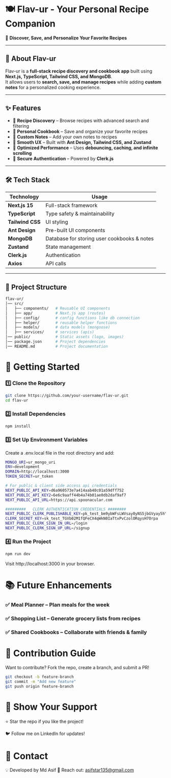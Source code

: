 # 🍽️ Flav-ur - Your Personal Recipe Companion

📖 **Discover, Save, and Personalize Your Favorite Recipes**

---

## 🚀 About Flav-ur

Flav-ur is a **full-stack recipe discovery and cookbook app** built using **Next.js, TypeScript, Tailwind CSS, and MongoDB**.  
It allows users to **search, save, and manage recipes** while adding **custom notes** for a personalized cooking experience.

---

## ✨ Features

- 🔹 **Recipe Discovery** – Browse recipes with advanced search and filtering
- 🔹 **Personal Cookbook** – Save and organize your favorite recipes
- 🔹 **Custom Notes** – Add your own notes to recipes
- 🔹 **Smooth UX** – Built with **Ant Design, Tailwind CSS, and Zustand**
- 🔹 **Optimized Performance** – Uses **debouncing, caching, and infinite scrolling**
- 🔹 **Secure Authentication** – Powered by **Clerk.js**

---

## 🛠 Tech Stack

| **Technology**   | **Usage**                                   |
| ---------------- | ------------------------------------------- |
| **Next.js 15**   | Full-stack framework                        |
| **TypeScript**   | Type safety & maintainability               |
| **Tailwind CSS** | UI styling                                  |
| **Ant Design**   | Pre-built UI components                     |
| **MongoDB**      | Database for storing user cookbooks & notes |
| **Zustand**      | State management                            |
| **Clerk.js**     | Authentication                              |
| **Axios**        | API calls                                   |

---

## 📂 Project Structure

```sh
flav-ur/
│── src/
│   ├── components/   # Reusable UI components
│   ├── app/          # Next.js app (routes)
│   ├── config/       # config functions like db connection
│   ├── helper/       # reusable helper functions
│   ├── models/       # data models (mongoose)
│   ├── services/     # services (apis)
│── public/           # Static assets (logo, images)
│── package.json      # Project dependencies
│── README.md         # Project documentation
```

# 🚀 Getting Started

### 1️⃣ Clone the Repository

```sh
git clone https://github.com/your-username/flav-ur.git
cd flav-ur
```

### 2️⃣ Install Dependencies

```sh
npm install
```

### 3️⃣ Set Up Environment Variables

Create a .env.local file in the root directory and add:

```sh
MONGO_URI=ur_mongo_uri
ENV=development
DOMAIN=http://localhost:3000
TOKEN_SECRET=ur_token

# For public & client side access api credentials
NEXT_PUBLIC_API_KEY=d6a960573e7a414aab40c01a59dff752
NEXT_PUBLIC_API_KEY2=6e6c9aaff44b4a74b01ae0db2daf9af7
NEXT_PUBLIC_API_URL=https://api.spoonacular.com

#########   CLERK AUTHENTICATION CREDENTIALS ########
NEXT_PUBLIC_CLERK_PUBLISHABLE_KEY=pk_test_bm9ybWFsLWVsay0yNS5jbGVyay5hY2NvdW50cy5kZXYk
CLERK_SECRET_KEY=sk_test_TGVb02M1fQFeCX4qWkN0IaTtxPvCzolORqysH7Orpa
NEXT_PUBLIC_CLERK_SIGN_IN_URL=/login
NEXT_PUBLIC_CLERK_SIGN_UP_URL=/signup
```

### 4️⃣ Run the Project

```sh
npm run dev
```

Visit http://localhost:3000 in your browser.

# 📚 Future Enhancements

### ✅ Meal Planner – Plan meals for the week

### ✅ Shopping List – Generate grocery lists from recipes

### ✅ Shared Cookbooks – Collaborate with friends & family

# 🤝 Contribution Guide

Want to contribute? Fork the repo, create a branch, and submit a PR!

```sh
git checkout -b feature-branch
git commit -m "Add new feature"
git push origin feature-branch
```

# 🌟 Show Your Support

⭐ Star the repo if you like the project!

🐦 Follow me on LinkedIn for updates!

# 📩 Contact

💡 Developed by Md Asif
📧 Reach out: asifstar135@gmail.com
